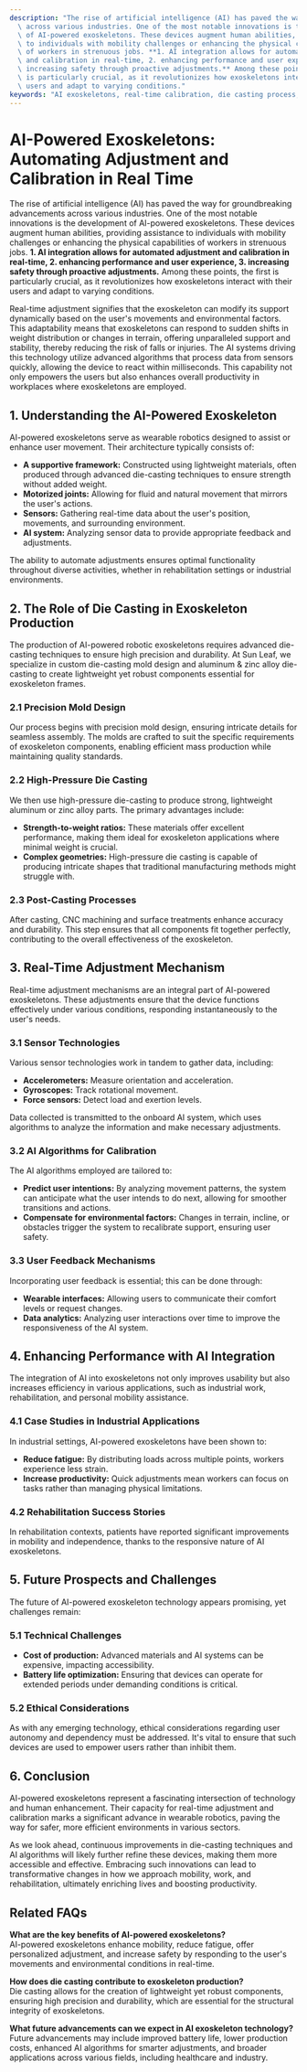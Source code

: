```yaml
---
description: "The rise of artificial intelligence (AI) has paved the way for groundbreaking advancements\
  \ across various industries. One of the most notable innovations is the development\
  \ of AI-powered exoskeletons. These devices augment human abilities, providing assistance\
  \ to individuals with mobility challenges or enhancing the physical capabilities\
  \ of workers in strenuous jobs. **1. AI integration allows for automated adjustment\
  \ and calibration in real-time, 2. enhancing performance and user experience, 3.\
  \ increasing safety through proactive adjustments.** Among these points, the first\
  \ is particularly crucial, as it revolutionizes how exoskeletons interact with their\
  \ users and adapt to varying conditions."
keywords: "AI exoskeletons, real-time calibration, die casting process, heat dissipation efficiency"
---
```

# AI-Powered Exoskeletons: Automating Adjustment and Calibration in Real Time

The rise of artificial intelligence (AI) has paved the way for groundbreaking advancements across various industries. One of the most notable innovations is the development of AI-powered exoskeletons. These devices augment human abilities, providing assistance to individuals with mobility challenges or enhancing the physical capabilities of workers in strenuous jobs. **1. AI integration allows for automated adjustment and calibration in real-time, 2. enhancing performance and user experience, 3. increasing safety through proactive adjustments.** Among these points, the first is particularly crucial, as it revolutionizes how exoskeletons interact with their users and adapt to varying conditions.

Real-time adjustment signifies that the exoskeleton can modify its support dynamically based on the user's movements and environmental factors. This adaptability means that exoskeletons can respond to sudden shifts in weight distribution or changes in terrain, offering unparalleled support and stability, thereby reducing the risk of falls or injuries. The AI systems driving this technology utilize advanced algorithms that process data from sensors quickly, allowing the device to react within milliseconds. This capability not only empowers the users but also enhances overall productivity in workplaces where exoskeletons are employed.

## **1. Understanding the AI-Powered Exoskeleton**

AI-powered exoskeletons serve as wearable robotics designed to assist or enhance user movement. Their architecture typically consists of:

- **A supportive framework:** Constructed using lightweight materials, often produced through advanced die-casting techniques to ensure strength without added weight.
- **Motorized joints:** Allowing for fluid and natural movement that mirrors the user's actions.
- **Sensors:** Gathering real-time data about the user's position, movements, and surrounding environment.
- **AI system:** Analyzing sensor data to provide appropriate feedback and adjustments.

The ability to automate adjustments ensures optimal functionality throughout diverse activities, whether in rehabilitation settings or industrial environments.

## **2. The Role of Die Casting in Exoskeleton Production**

The production of AI-powered robotic exoskeletons requires advanced die-casting techniques to ensure high precision and durability. At Sun Leaf, we specialize in custom die-casting mold design and aluminum & zinc alloy die-casting to create lightweight yet robust components essential for exoskeleton frames.

### **2.1 Precision Mold Design**

Our process begins with precision mold design, ensuring intricate details for seamless assembly. The molds are crafted to suit the specific requirements of exoskeleton components, enabling efficient mass production while maintaining quality standards.

### **2.2 High-Pressure Die Casting**

We then use high-pressure die-casting to produce strong, lightweight aluminum or zinc alloy parts. The primary advantages include:

- **Strength-to-weight ratios:** These materials offer excellent performance, making them ideal for exoskeleton applications where minimal weight is crucial.
- **Complex geometries:** High-pressure die casting is capable of producing intricate shapes that traditional manufacturing methods might struggle with.
  
### **2.3 Post-Casting Processes**

After casting, CNC machining and surface treatments enhance accuracy and durability. This step ensures that all components fit together perfectly, contributing to the overall effectiveness of the exoskeleton.

## **3. Real-Time Adjustment Mechanism**

Real-time adjustment mechanisms are an integral part of AI-powered exoskeletons. These adjustments ensure that the device functions effectively under various conditions, responding instantaneously to the user's needs.

### **3.1 Sensor Technologies**

Various sensor technologies work in tandem to gather data, including:

- **Accelerometers:** Measure orientation and acceleration.
- **Gyroscopes:** Track rotational movement.
- **Force sensors:** Detect load and exertion levels.

Data collected is transmitted to the onboard AI system, which uses algorithms to analyze the information and make necessary adjustments.

### **3.2 AI Algorithms for Calibration**

The AI algorithms employed are tailored to:

- **Predict user intentions:** By analyzing movement patterns, the system can anticipate what the user intends to do next, allowing for smoother transitions and actions.
- **Compensate for environmental factors:** Changes in terrain, incline, or obstacles trigger the system to recalibrate support, ensuring user safety.

### **3.3 User Feedback Mechanisms**

Incorporating user feedback is essential; this can be done through:

- **Wearable interfaces:** Allowing users to communicate their comfort levels or request changes.
- **Data analytics:** Analyzing user interactions over time to improve the responsiveness of the AI system.

## **4. Enhancing Performance with AI Integration**

The integration of AI into exoskeletons not only improves usability but also increases efficiency in various applications, such as industrial work, rehabilitation, and personal mobility assistance.

### **4.1 Case Studies in Industrial Applications**

In industrial settings, AI-powered exoskeletons have been shown to:

- **Reduce fatigue:** By distributing loads across multiple points, workers experience less strain.
- **Increase productivity:** Quick adjustments mean workers can focus on tasks rather than managing physical limitations.

### **4.2 Rehabilitation Success Stories**

In rehabilitation contexts, patients have reported significant improvements in mobility and independence, thanks to the responsive nature of AI exoskeletons.

## **5. Future Prospects and Challenges**

The future of AI-powered exoskeleton technology appears promising, yet challenges remain:

### **5.1 Technical Challenges**

- **Cost of production:** Advanced materials and AI systems can be expensive, impacting accessibility.
- **Battery life optimization:** Ensuring that devices can operate for extended periods under demanding conditions is critical.

### **5.2 Ethical Considerations**

As with any emerging technology, ethical considerations regarding user autonomy and dependency must be addressed. It's vital to ensure that such devices are used to empower users rather than inhibit them.

## **6. Conclusion**

AI-powered exoskeletons represent a fascinating intersection of technology and human enhancement. Their capacity for real-time adjustment and calibration marks a significant advance in wearable robotics, paving the way for safer, more efficient environments in various sectors. 

As we look ahead, continuous improvements in die-casting techniques and AI algorithms will likely further refine these devices, making them more accessible and effective. Embracing such innovations can lead to transformative changes in how we approach mobility, work, and rehabilitation, ultimately enriching lives and boosting productivity.

## **Related FAQs**

**What are the key benefits of AI-powered exoskeletons?**  
AI-powered exoskeletons enhance mobility, reduce fatigue, offer personalized adjustment, and increase safety by responding to the user's movements and environmental conditions in real-time.

**How does die casting contribute to exoskeleton production?**  
Die casting allows for the creation of lightweight yet robust components, ensuring high precision and durability, which are essential for the structural integrity of exoskeletons.

**What future advancements can we expect in AI exoskeleton technology?**  
Future advancements may include improved battery life, lower production costs, enhanced AI algorithms for smarter adjustments, and broader applications across various fields, including healthcare and industry.
